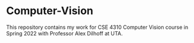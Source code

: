 # Computer-Vision
This repository contains my work for CSE 4310 Computer Vision course in Spring 2022 with Professor Alex Dilhoff at UTA.

